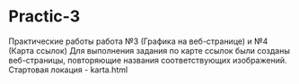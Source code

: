 # Practic-3
Практические работы работа №3 (Графика на веб-странице) и №4 (Карта ссылок)
Для выполнения задания по карте ссылок были созданы веб-страницы, повторяющие названия соответствующих изображений.
Стартовая локация - karta.html
